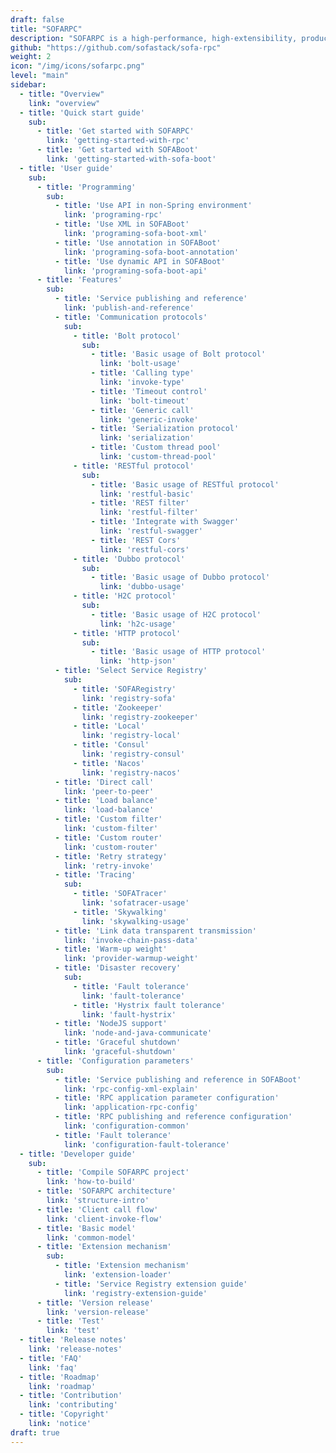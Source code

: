 ```yaml
---
draft: false
title: "SOFARPC"
description: "SOFARPC is a high-performance, high-extensibility, production-level Java RPC framework."
github: "https://github.com/sofastack/sofa-rpc"
weight: 2
icon: "/img/icons/sofarpc.png"
level: "main"
sidebar:
  - title: "Overview"
    link: "overview"
  - title: 'Quick start guide'
    sub:
      - title: 'Get started with SOFARPC'
        link: 'getting-started-with-rpc'
      - title: 'Get started with SOFABoot'
        link: 'getting-started-with-sofa-boot'
  - title: 'User guide'
    sub:
      - title: 'Programming'
        sub:
          - title: 'Use API in non-Spring environment'
            link: 'programing-rpc'
          - title: 'Use XML in SOFABoot'
            link: 'programing-sofa-boot-xml'
          - title: 'Use annotation in SOFABoot'
            link: 'programing-sofa-boot-annotation'
          - title: 'Use dynamic API in SOFABoot'
            link: 'programing-sofa-boot-api'
      - title: 'Features'
        sub:
          - title: 'Service publishing and reference'
            link: 'publish-and-reference'
          - title: 'Communication protocols'
            sub:
              - title: 'Bolt protocol'
                sub:
                  - title: 'Basic usage of Bolt protocol'
                    link: 'bolt-usage'
                  - title: 'Calling type'
                    link: 'invoke-type'
                  - title: 'Timeout control'
                    link: 'bolt-timeout'
                  - title: 'Generic call'
                    link: 'generic-invoke'
                  - title: 'Serialization protocol'
                    link: 'serialization'
                  - title: 'Custom thread pool'
                    link: 'custom-thread-pool'
              - title: 'RESTful protocol'
                sub:
                  - title: 'Basic usage of RESTful protocol'
                    link: 'restful-basic'
                  - title: 'REST filter'
                    link: 'restful-filter'
                  - title: 'Integrate with Swagger'
                    link: 'restful-swagger'
                  - title: 'REST Cors'
                    link: 'restful-cors'
              - title: 'Dubbo protocol'
                sub:
                  - title: 'Basic usage of Dubbo protocol'
                    link: 'dubbo-usage'
              - title: 'H2C protocol'
                sub:
                  - title: 'Basic usage of H2C protocol'
                    link: 'h2c-usage'
              - title: 'HTTP protocol'
                sub:
                  - title: 'Basic usage of HTTP protocol'
                    link: 'http-json'
          - title: 'Select Service Registry'
            sub:
              - title: 'SOFARegistry'
                link: 'registry-sofa'
              - title: 'Zookeeper'
                link: 'registry-zookeeper'
              - title: 'Local'
                link: 'registry-local'
              - title: 'Consul'
                link: 'registry-consul'
              - title: 'Nacos'
                link: 'registry-nacos'
          - title: 'Direct call'
            link: 'peer-to-peer'
          - title: 'Load balance'
            link: 'load-balance'
          - title: 'Custom filter'
            link: 'custom-filter'
          - title: 'Custom router'
            link: 'custom-router'
          - title: 'Retry strategy'
            link: 'retry-invoke'
          - title: 'Tracing'
            sub:
              - title: 'SOFATracer'
                link: 'sofatracer-usage'
              - title: 'Skywalking'
                link: 'skywalking-usage'
          - title: 'Link data transparent transmission'
            link: 'invoke-chain-pass-data'
          - title: 'Warm-up weight'
            link: 'provider-warmup-weight'
          - title: 'Disaster recovery'
            sub:
              - title: 'Fault tolerance'
                link: 'fault-tolerance'
              - title: 'Hystrix fault tolerance'
                link: 'fault-hystrix'
          - title: 'NodeJS support'
            link: 'node-and-java-communicate'
          - title: 'Graceful shutdown'
            link: 'graceful-shutdown'
      - title: 'Configuration parameters'
        sub:
          - title: 'Service publishing and reference in SOFABoot'
            link: 'rpc-config-xml-explain'
          - title: 'RPC application parameter configuration'
            link: 'application-rpc-config'
          - title: 'RPC publishing and reference configuration'
            link: 'configuration-common'
          - title: 'Fault tolerance'
            link: 'configuration-fault-tolerance'
  - title: 'Developer guide'
    sub:
      - title: 'Compile SOFARPC project'
        link: 'how-to-build'
      - title: 'SOFARPC architecture'
        link: 'structure-intro'
      - title: 'Client call flow'
        link: 'client-invoke-flow'
      - title: 'Basic model'
        link: 'common-model'
      - title: 'Extension mechanism'
        sub:
          - title: 'Extension mechanism'
            link: 'extension-loader'
          - title: 'Service Registry extension guide'
            link: 'registry-extension-guide'
      - title: 'Version release'
        link: 'version-release'
      - title: 'Test'
        link: 'test'
  - title: 'Release notes'
    link: 'release-notes'
  - title: 'FAQ'
    link: 'faq'
  - title: 'Roadmap'
    link: 'roadmap'
  - title: 'Contribution'
    link: 'contributing'
  - title: 'Copyright'
    link: 'notice'
draft: true
---
```

